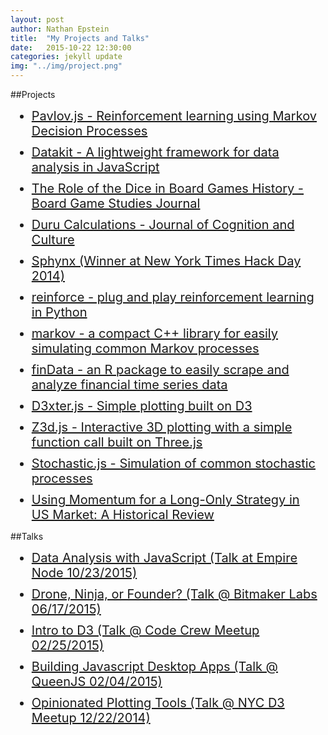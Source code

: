 ```yaml
---
layout: post
author: Nathan Epstein
title:  "My Projects and Talks"
date:   2015-10-22 12:30:00
categories: jekyll update
img: "../img/project.png"
---
```

<head>
  <style type="text/css">
    .project{
      font-size: 20px;
      margin: 10px;
    }
  </style>
</head>

##Projects
<ul>
  <li class='project'>
    <a href="https://github.com/NathanEpstein/Pavlov.js">
      Pavlov.js - Reinforcement learning using Markov Decision Processes
    </a>
  </li>
  <li class='project'>
    <a href="https://github.com/NathanEpstein/datakit">
      Datakit - A lightweight framework for data analysis in JavaScript
    </a>
  </li>
  <li class='project'>
    <a href="http://bgsj.ludus-opuscula.org/Home/ArticleDetails/1139">
      The Role of the Dice in Board Games History - Board Game Studies Journal
    </a>
  </li>
  <li class='project'>
    <a href="http://booksandjournals.brillonline.com/content/journals/10.1163/15685373-12342156;jsessionid=5bp78i7b046s5.x-brill-live-02">
      Duru Calculations - Journal of Cognition and Culture
    </a>
  </li>
  <li class='project'>
    <a href="http://open.blogs.nytimes.com/2014/12/19/timesopen-hack-day-2014/">
      Sphynx (Winner at New York Times Hack Day 2014)
    </a>
  </li>
  <li class='project'>
    <a href="https://github.com/nathanepstein/reinforce">
      reinforce - plug and play reinforcement learning in Python
    </a>
  </li>
  <li class='project'>
    <a href="https://github.com/nathanepstein/markov">
      markov - a compact C++ library for easily simulating common Markov processes
    </a>
  </li>
  <li class='project'>
    <a href="https://github.com/nathanepstein/findata">
      finData - an R package to easily scrape and analyze financial time series data
    </a>
  </li>
  <li class='project'>
    <a href="https://github.com/NathanEpstein/D3xter">
      D3xter.js - Simple plotting built on D3
    </a>
  </li>
  <li class='project'>
    <a href="https://github.com/NathanEpstein/Z3d">
      Z3d.js - Interactive 3D plotting with a simple function call built on Three.js
    </a>
  </li>
  <li class='project'>
    <a href="https://github.com/NathanEpstein/stochastic">
      Stochastic.js - Simulation of common stochastic processes
    </a>
  </li>
  <li class='project'>
    <a href="http://www.nozariadvisors.com/uploads/1/5/9/7/15973764/momentum_msci_v3.pdf">
      Using  Momentum  for a Long-Only Strategy  in  US  Market: A Historical  Review
    </a>
  </li>
</ul>

##Talks
<ul>
  <li class='project'>
    <a href="http://2015.empirenode.org/">
      Data Analysis with JavaScript (Talk at Empire Node 10/23/2015)
    </a>
  </li>
  <li class='project'>
    <a href="http://nepste.in/jekyll/update/2015/06/15/entrep.html">
      Drone, Ninja, or Founder? (Talk @ Bitmaker Labs 06/17/2015)
    </a>
  </li>
  <li class='project'>
    <a href="https://dl.dropboxusercontent.com/u/99280857/d3intro.key">
      Intro to D3 (Talk @ Code Crew Meetup 02/25/2015)
    </a>
  </li>
  <li class='project'>
    <a href="https://www.dropbox.com/s/s9tshmd9b7qiebd/DesktopJS.key?dl=0">
      Building Javascript Desktop Apps (Talk @ QueenJS 02/04/2015)
    </a>
  </li>
  <li class='project'>
    <a href="https://www.dropbox.com/sh/pda1dfpts02ykvl/AABSDiNeRAtVrE9gKyQOjNmoa?dl=0">
      Opinionated Plotting Tools (Talk @ NYC D3 Meetup 12/22/2014)
    </a>
  </li>
</ul>
